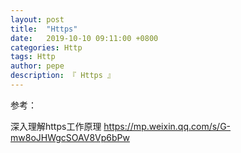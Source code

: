 ```yaml
---
layout: post
title:  "Https"
date:   2019-10-10 09:11:00 +0800
categories: Http
tags: Http
author: pepe
description: 『 Https 』
---
```



参考：

深入理解https工作原理
https://mp.weixin.qq.com/s/G-mw8oJHWgcSOAV8Vp6bPw































